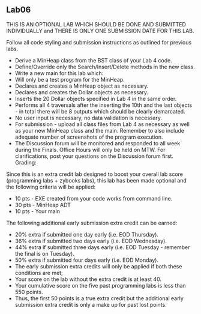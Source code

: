 ## Lab06
THIS IS AN OPTIONAL LAB WHICH SHOULD BE DONE AND SUBMITTED INDIVIDUALLY and THERE IS ONLY ONE SUBMISSION DATE FOR THIS LAB.

Follow all code styling and submission instructions as outlined for previous labs.
* Derive a MinHeap class from the BST class of your Lab 4 code.
* Define/Override only the Search/Insert/Delete methods in the new class.
* Write a new main for this lab which:
* Will only be a test program for the MinHeap.
* Declares and creates a MinHeap object as necessary.
* Declares and creates the Dollar objects as necessary.
* Inserts the 20 Dollar objects specified in Lab 4 in the same order.
* Performs all 4 traversals after the inserting the 10th and the last objects - in total there will be 8 outputs which should be clearly demarcated.
* No user input is necessary, no data validation is necessary.
* For submission - upload all class files from Lab 4 as necessary as well as your new MinHeap class and the main. Remember to also include adequate number of screenshots of the program execution.
* The Discussion forum will be monitored and responded to all week during the Finals. Office Hours will only be held on MTW. For clarifications, post your questions on the Discussion forum first.
Grading:

Since this is an extra credit lab designed to boost your overall lab score (programming labs + zybooks labs), this lab has been made optional and the following criteria will be applied:
* 10 pts - EXE created from your code works from command line.
* 30 pts - MinHeap ADT
* 10 pts - Your main

The following additional early submission extra credit can be earned:
* 20% extra if submitted one day early (i.e. EOD Thursday).
* 36% extra if submitted two days early (i.e. EOD Wednesday).
* 44% extra if submitted three days early (i.e. EOD Tuesday - remember the final is on Tuesday).
* 50% extra if submitted four days early (i.e. EOD Monday).
* The early submission extra credits will only be applied if both these conditions are met;
* Your score on the lab without the extra credit is at least 40.
* Your cumulative score on the five past programming labs is less than 550 points.
* Thus, the first 50 points is a true extra credit but the additional early submission extra credit is only a make up for past lost points.
